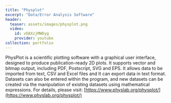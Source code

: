 ```yaml
---
title: "Physplot"
excerpt: "Data/Error Analysis Software"
header:
  teaser: assets/images/physplot.png
  video:
    id: vDAXzjMWDyg
    provider: youtube
collection: portfolio
---
```


PhysPlot is a scientific plotting software with a graphical user interface, designed to produce publication-ready 2D plots. It supports vector and bitmap output, including PDF, Postscript, SVG and EPS. It allows data to be imported from text, CSV and Excel files and It can export data in text format. Datasets can also be entered within the program, and new datasets can be created via the manipulation of existing datasets using mathematical expressions.
For details, please visit: [https://www.physlab.org/physplot/](https://www.physlab.org/physplot/)
